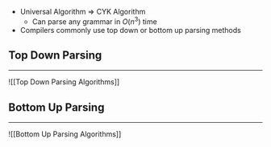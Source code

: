 - Universal Algorithm => CYK Algorithm
	- Can parse any grammar in $O(n^3)$ time
- Compilers commonly use top down or bottom up parsing methods

## Top Down Parsing
---
![[Top Down Parsing Algorithms]]
## Bottom Up Parsing
---
![[Bottom Up Parsing Algorithms]]

